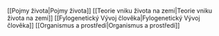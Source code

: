 [[Pojmy života|Pojmy života]]
[[Teorie vniku života na zemi|Teorie vniku života na zemi]]
[[Fylogenetický Vývoj člověka|Fylogenetický Vývoj člověka]]
[[Organismus a prostředí|Organismus a prostředí]]